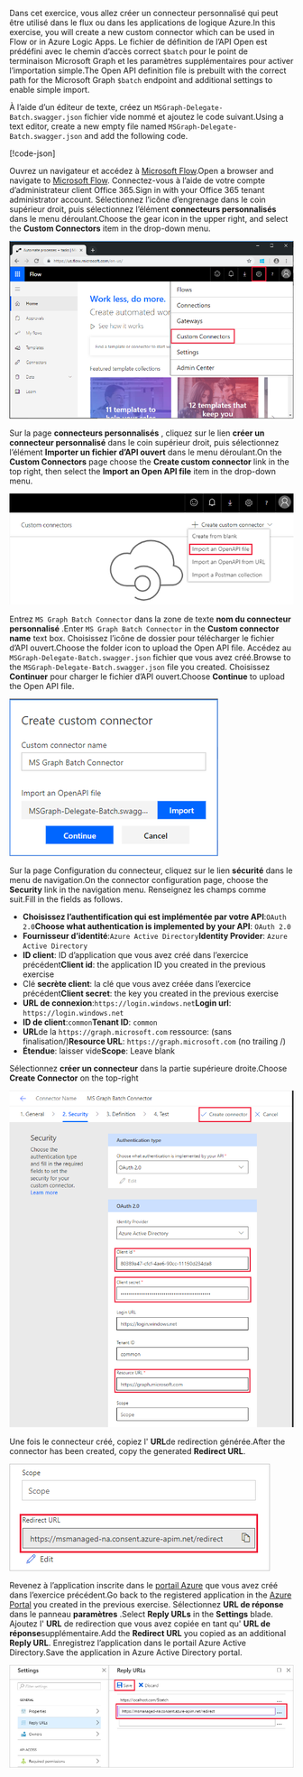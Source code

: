 <!-- markdownlint-disable MD002 MD041 -->

<span data-ttu-id="9b7d5-101">Dans cet exercice, vous allez créer un connecteur personnalisé qui peut être utilisé dans le flux ou dans les applications de logique Azure.</span><span class="sxs-lookup"><span data-stu-id="9b7d5-101">In this exercise, you will create a new custom connector which can be used in Flow or in Azure Logic Apps.</span></span> <span data-ttu-id="9b7d5-102">Le fichier de définition de l’API Open est prédéfini avec le chemin d’accès correct `$batch` pour le point de terminaison Microsoft Graph et les paramètres supplémentaires pour activer l’importation simple.</span><span class="sxs-lookup"><span data-stu-id="9b7d5-102">The Open API definition file is prebuilt with the correct path for the Microsoft Graph `$batch` endpoint and additional settings to enable simple import.</span></span>

<span data-ttu-id="9b7d5-103">À l’aide d’un éditeur de texte, créez un `MSGraph-Delegate-Batch.swagger.json` fichier vide nommé et ajoutez le code suivant.</span><span class="sxs-lookup"><span data-stu-id="9b7d5-103">Using a text editor, create a new empty file named `MSGraph-Delegate-Batch.swagger.json` and add the following code.</span></span>

[!code-json[](../LabFiles/MSGraph-Delegate-Batch.swagger.json)]

<span data-ttu-id="9b7d5-104">Ouvrez un navigateur et accédez à [Microsoft Flow](https://flow.microsoft.com).</span><span class="sxs-lookup"><span data-stu-id="9b7d5-104">Open a browser and navigate to [Microsoft Flow](https://flow.microsoft.com).</span></span> <span data-ttu-id="9b7d5-105">Connectez-vous à l’aide de votre compte d’administrateur client Office 365.</span><span class="sxs-lookup"><span data-stu-id="9b7d5-105">Sign in with your Office 365 tenant administrator account.</span></span> <span data-ttu-id="9b7d5-106">Sélectionnez l’icône d’engrenage dans le coin supérieur droit, puis sélectionnez l’élément **connecteurs personnalisés** dans le menu déroulant.</span><span class="sxs-lookup"><span data-stu-id="9b7d5-106">Choose the gear icon in the upper right, and select the **Custom Connectors** item in the drop-down menu.</span></span>

![Capture d’écran du menu déroulant dans Microsoft Flow](./images/flow-conn1.png)

<span data-ttu-id="9b7d5-108">Sur la page **connecteurs personnalisés** , cliquez sur le lien **créer un connecteur personnalisé** dans le coin supérieur droit, puis sélectionnez l’élément **Importer un fichier d’API ouvert** dans le menu déroulant.</span><span class="sxs-lookup"><span data-stu-id="9b7d5-108">On the **Custom Connectors** page choose the **Create custom connector** link in the top right, then select the **Import an Open API file** item in the drop-down menu.</span></span>

 ![Capture d’écran du menu déroulant créer un connecteur personnalisé dans Microsoft Flow](./images/flow-conn2.png)

<span data-ttu-id="9b7d5-110">Entrez `MS Graph Batch Connector` dans la zone de texte **nom du connecteur personnalisé** .</span><span class="sxs-lookup"><span data-stu-id="9b7d5-110">Enter `MS Graph Batch Connector` in the **Custom connector name** text box.</span></span> <span data-ttu-id="9b7d5-111">Choisissez l’icône de dossier pour télécharger le fichier d’API ouvert.</span><span class="sxs-lookup"><span data-stu-id="9b7d5-111">Choose the folder icon to upload the Open API file.</span></span> <span data-ttu-id="9b7d5-112">Accédez au `MSGraph-Delegate-Batch.swagger.json` fichier que vous avez créé.</span><span class="sxs-lookup"><span data-stu-id="9b7d5-112">Browse to the `MSGraph-Delegate-Batch.swagger.json` file you created.</span></span> <span data-ttu-id="9b7d5-113">Choisissez **Continuer** pour charger le fichier d’API ouvert.</span><span class="sxs-lookup"><span data-stu-id="9b7d5-113">Choose **Continue** to upload the Open API file.</span></span>

 ![Capture d’écran de la boîte de dialogue créer un connecteur personnalisé](./images/flow-conn3.png)

<span data-ttu-id="9b7d5-115">Sur la page Configuration du connecteur, cliquez sur le lien **sécurité** dans le menu de navigation.</span><span class="sxs-lookup"><span data-stu-id="9b7d5-115">On the connector configuration page, choose the **Security** link in the navigation menu.</span></span> <span data-ttu-id="9b7d5-116">Renseignez les champs comme suit.</span><span class="sxs-lookup"><span data-stu-id="9b7d5-116">Fill in the fields as follows.</span></span>

- <span data-ttu-id="9b7d5-117">**Choisissez l’authentification qui est implémentée par votre API**:`OAuth 2.0`</span><span class="sxs-lookup"><span data-stu-id="9b7d5-117">**Choose what authentication is implemented by your API**: `OAuth 2.0`</span></span>
- <span data-ttu-id="9b7d5-118">**Fournisseur d’identité**:`Azure Active Directory`</span><span class="sxs-lookup"><span data-stu-id="9b7d5-118">**Identity Provider**: `Azure Active Directory`</span></span>
- <span data-ttu-id="9b7d5-119">**ID client**: ID d’application que vous avez créé dans l’exercice précédent</span><span class="sxs-lookup"><span data-stu-id="9b7d5-119">**Client id**: the application ID you created in the previous exercise</span></span>
- <span data-ttu-id="9b7d5-120">Clé **secrète client**: la clé que vous avez créée dans l’exercice précédent</span><span class="sxs-lookup"><span data-stu-id="9b7d5-120">**Client secret**: the key you created in the previous exercise</span></span>
- <span data-ttu-id="9b7d5-121">**URL de connexion**:`https://login.windows.net`</span><span class="sxs-lookup"><span data-stu-id="9b7d5-121">**Login url**: `https://login.windows.net`</span></span>
- <span data-ttu-id="9b7d5-122">**ID de client**:`common`</span><span class="sxs-lookup"><span data-stu-id="9b7d5-122">**Tenant ID**: `common`</span></span>
- <span data-ttu-id="9b7d5-123">**URL**de la `https://graph.microsoft.com` ressource: (sans finalisation/)</span><span class="sxs-lookup"><span data-stu-id="9b7d5-123">**Resource URL**: `https://graph.microsoft.com` (no trailing /)</span></span>
- <span data-ttu-id="9b7d5-124">**Étendue**: laisser vide</span><span class="sxs-lookup"><span data-stu-id="9b7d5-124">**Scope**: Leave blank</span></span>

<span data-ttu-id="9b7d5-125">Sélectionnez **créer un connecteur** dans la partie supérieure droite.</span><span class="sxs-lookup"><span data-stu-id="9b7d5-125">Choose **Create Connector** on the top-right</span></span>

![Capture d’écran de l’onglet sécurité dans la configuration du connecteur](./images/flow-conn4.png)

<span data-ttu-id="9b7d5-127">Une fois le connecteur créé, copiez l' **URL**de redirection générée.</span><span class="sxs-lookup"><span data-stu-id="9b7d5-127">After the connector has been created, copy the generated **Redirect URL**.</span></span>

![Capture d’écran de l’URL de redirection générée](./images/flow-conn5.png)

<span data-ttu-id="9b7d5-129">Revenez à l’application inscrite dans le [portail Azure](https://aad.portal.azure.com) que vous avez créé dans l’exercice précédent.</span><span class="sxs-lookup"><span data-stu-id="9b7d5-129">Go back to the registered application in the [Azure Portal](https://aad.portal.azure.com) you created in the previous exercise.</span></span> <span data-ttu-id="9b7d5-130">Sélectionnez **URL de réponse** dans le panneau **paramètres** .</span><span class="sxs-lookup"><span data-stu-id="9b7d5-130">Select **Reply URLs** in the **Settings** blade.</span></span> <span data-ttu-id="9b7d5-131">Ajoutez l' **URL** de redirection que vous avez copiée en tant qu' **URL de réponse**supplémentaire.</span><span class="sxs-lookup"><span data-stu-id="9b7d5-131">Add the **Redirect URL** you copied as an additional **Reply URL**.</span></span> <span data-ttu-id="9b7d5-132">Enregistrez l’application dans le portail Azure Active Directory.</span><span class="sxs-lookup"><span data-stu-id="9b7d5-132">Save the application in Azure Active Directory portal.</span></span>

![Capture d’écran du panneau URL de réponse dans le portail Azure](./images/flow-conn6.png)